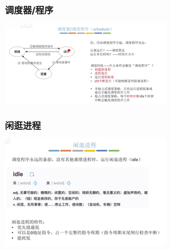 
# 调度器/程序
![输入图片说明](/imgs/2025-09-11/OOkyOKMRx5hW4Feg.png)
# 闲逛进程
![输入图片说明](/imgs/2025-09-11/tOrjka3KcuwFVWlu.png)
<!--stackedit_data:
eyJoaXN0b3J5IjpbMTUwNzA2NjYyMF19
-->